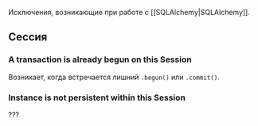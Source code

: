 Исключения, возникающие при работе с [[SQLAlchemy|SQLAlchemy]].

## Сессия

### A transaction is already begun on this Session

Возникает, когда встречается лишний `.begun()` или `.commit()`.

### Instance is not persistent within this Session

???


